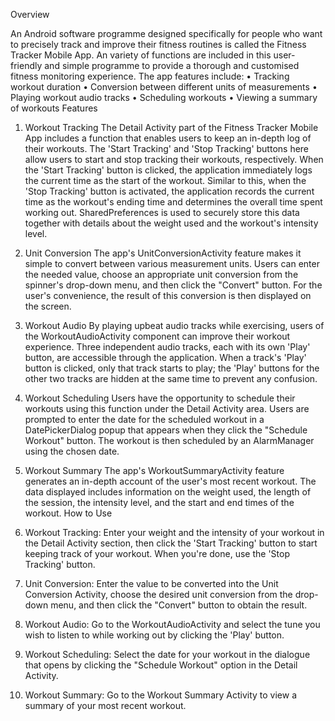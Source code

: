 Overview

An Android software programme designed specifically for people who want to precisely track and improve their fitness routines is called the Fitness Tracker Mobile App. An variety of functions are included in this user-friendly and simple programme to provide a thorough and customised fitness monitoring experience. The app features include:
•	Tracking workout duration
•	Conversion between different units of measurements
•	Playing workout audio tracks
•	Scheduling workouts
•	Viewing a summary of workouts
Features


1. Workout Tracking
The Detail Activity part of the Fitness Tracker Mobile App includes a function that enables users to keep an in-depth log of their workouts. The 'Start Tracking' and 'Stop Tracking' buttons here allow users to start and stop tracking their workouts, respectively. When the 'Start Tracking' button is clicked, the application immediately logs the current time as the start of the workout. Similar to this, when the 'Stop Tracking' button is activated, the application records the current time as the workout's ending time and determines the overall time spent working out. SharedPreferences is used to securely store this data together with details about the weight used and the workout's intensity level.



2. Unit Conversion
The app's UnitConversionActivity feature makes it simple to convert between various measurement units. Users can enter the needed value, choose an appropriate unit conversion from the spinner's drop-down menu, and then click the "Convert" button. For the user's convenience, the result of this conversion is then displayed on the screen.
3. Workout Audio
By playing upbeat audio tracks while exercising, users of the WorkoutAudioActivity component can improve their workout experience. Three independent audio tracks, each with its own 'Play' button, are accessible through the application. When a track's 'Play' button is clicked, only that track starts to play; the 'Play' buttons for the other two tracks are hidden at the same time to prevent any confusion.
4. Workout Scheduling
Users have the opportunity to schedule their workouts using this function under the Detail Activity area. Users are prompted to enter the date for the scheduled workout in a DatePickerDialog popup that appears when they click the "Schedule Workout" button. The workout is then scheduled by an AlarmManager using the chosen date.
5. Workout Summary
The app's WorkoutSummaryActivity feature generates an in-depth account of the user's most recent workout. The data displayed includes information on the weight used, the length of the session, the intensity level, and the start and end times of the workout.
How to Use

 

1.	Workout Tracking: Enter your weight and the intensity of your workout in the Detail Activity section, then click the 'Start Tracking' button to start keeping track of your workout. When you're done, use the 'Stop Tracking' button. 
 


2.	Unit Conversion: Enter the value to be converted into the Unit Conversion Activity, choose the desired unit conversion from the drop-down menu, and then click the "Convert" button to obtain the result.

 

3.	Workout Audio: Go to the WorkoutAudioActivity and select the tune you wish to listen to while working out by clicking the 'Play' button.

 

4.	Workout Scheduling: Select the date for your workout in the dialogue that opens by clicking the "Schedule Workout" option in the Detail Activity.

 


5.	Workout Summary: Go to the Workout Summary Activity to view a summary of your most recent workout.

